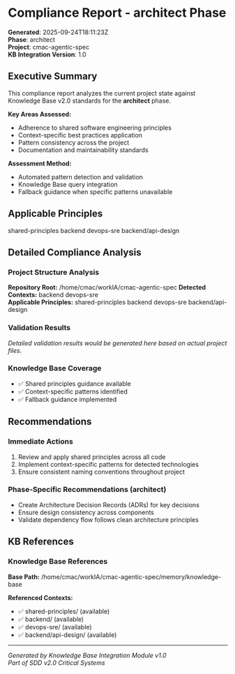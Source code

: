 # Compliance Report - architect Phase

**Generated**: 2025-09-24T18:11:23Z  
**Phase**: architect  
**Project**: cmac-agentic-spec  
**KB Integration Version**: 1.0

## Executive Summary

This compliance report analyzes the current project state against Knowledge Base v2.0 standards for the **architect** phase.

**Key Areas Assessed:**
- Adherence to shared software engineering principles
- Context-specific best practices application
- Pattern consistency across the project
- Documentation and maintainability standards

**Assessment Method:**
- Automated pattern detection and validation
- Knowledge Base query integration
- Fallback guidance when specific patterns unavailable

## Applicable Principles

shared-principles backend devops-sre backend/api-design

## Detailed Compliance Analysis

### Project Structure Analysis

**Repository Root:** /home/cmac/workIA/cmac-agentic-spec
**Detected Contexts:** backend devops-sre  
**Applicable Principles:** shared-principles backend devops-sre backend/api-design

### Validation Results

*Detailed validation results would be generated here based on actual project files.*

### Knowledge Base Coverage

- ✅ Shared principles guidance available
- ✅ Context-specific patterns identified
- ✅ Fallback guidance implemented

## Recommendations

### Immediate Actions
1. Review and apply shared principles across all code
2. Implement context-specific patterns for detected technologies
3. Ensure consistent naming conventions throughout project

### Phase-Specific Recommendations (architect)
- Create Architecture Decision Records (ADRs) for key decisions
- Ensure design consistency across components
- Validate dependency flow follows clean architecture principles

## KB References

### Knowledge Base References

**Base Path:** /home/cmac/workIA/cmac-agentic-spec/memory/knowledge-base

**Referenced Contexts:**
- ✅ shared-principles/ (available)
- ✅ backend/ (available)
- ✅ devops-sre/ (available)
- ✅ backend/api-design/ (available)

---

*Generated by Knowledge Base Integration Module v1.0*  
*Part of SDD v2.0 Critical Systems*
